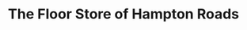 ---
title: "The Floor Store of Hampton Roads"
url: /chesapeake/the-floor-store-of-hampton-roads/
shop: flooring
---